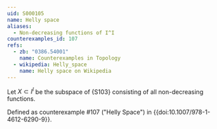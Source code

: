 ```yaml
---
uid: S000105
name: Helly space
aliases:
  - Non-decreasing functions of I^I
counterexamples_id: 107
refs:
  - zb: "0386.54001"
    name: Counterexamples in Topology
  - wikipedia: Helly_space
    name: Helly space on Wikipedia
---
```

Let $X \subset I^I$ be the subspace
of {S103} consisting of all non-decreasing functions.

Defined as counterexample #107 ("Helly Space")
in {{doi:10.1007/978-1-4612-6290-9}}.
